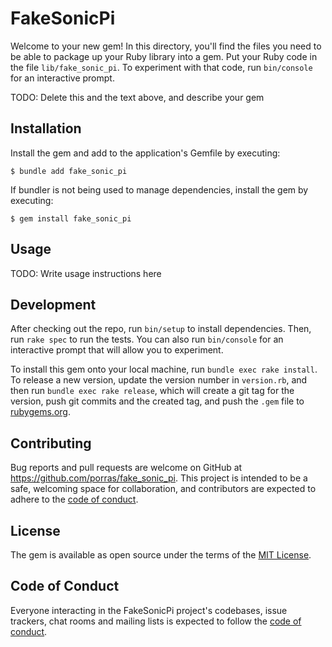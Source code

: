# FakeSonicPi

Welcome to your new gem! In this directory, you'll find the files you need to be able to package up your Ruby library into a gem. Put your Ruby code in the file `lib/fake_sonic_pi`. To experiment with that code, run `bin/console` for an interactive prompt.

TODO: Delete this and the text above, and describe your gem

## Installation

Install the gem and add to the application's Gemfile by executing:

    $ bundle add fake_sonic_pi

If bundler is not being used to manage dependencies, install the gem by executing:

    $ gem install fake_sonic_pi

## Usage

TODO: Write usage instructions here

## Development

After checking out the repo, run `bin/setup` to install dependencies. Then, run `rake spec` to run the tests. You can also run `bin/console` for an interactive prompt that will allow you to experiment.

To install this gem onto your local machine, run `bundle exec rake install`. To release a new version, update the version number in `version.rb`, and then run `bundle exec rake release`, which will create a git tag for the version, push git commits and the created tag, and push the `.gem` file to [rubygems.org](https://rubygems.org).

## Contributing

Bug reports and pull requests are welcome on GitHub at https://github.com/porras/fake_sonic_pi. This project is intended to be a safe, welcoming space for collaboration, and contributors are expected to adhere to the [code of conduct](https://github.com/porras/fake_sonic_pi/blob/main/CODE_OF_CONDUCT.md).

## License

The gem is available as open source under the terms of the [MIT License](https://opensource.org/licenses/MIT).

## Code of Conduct

Everyone interacting in the FakeSonicPi project's codebases, issue trackers, chat rooms and mailing lists is expected to follow the [code of conduct](https://github.com/porras/fake_sonic_pi/blob/main/CODE_OF_CONDUCT.md).
